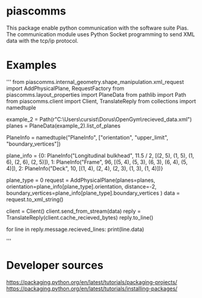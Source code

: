 # piascomms
This package enable python communication with the software suite Pias. The communication module uses Python Socket programming to send XML data with the tcp/ip protocol.

# Examples

'''
from piascomms.internal_geometry.shape_manipulation.xml_request import AddPhysicalPlane, RequestFactory
from piascomms.layout_properties import PlaneData
from pathlib import Path
from piascomms.client import Client, TranslateReply
from collections import namedtuple

example_2 = Path(r"C:\Users\cursist\Dorus\OpenGym\recieved_data.xml")
planes = PlaneData(example_2).list_of_planes

PlaneInfo = namedtuple("PlaneInfo", ["orientation", "upper_limit", "boundary_vertices"])

plane_info = {0: PlaneInfo("Longitudinal bulkhead", 11.5 / 2, [(2, 5), (1, 5), (1, 6), (2, 6), (2, 5)]),
        1: PlaneInfo("Frame", 96, [(5, 4), (5, 3), (6, 3), (6, 4), (5, 4)]),
        2: PlaneInfo("Deck", 10, [(1, 4), (2, 4), (2, 3), (1, 3), (1, 4)])}


plane_type = 0
request = AddPhysicalPlane(planes=planes,
                           orientation=plane_info[plane_type].orientation,
                           distance=-2,
                           boundary_vertices=plane_info[plane_type].boundary_vertices
                           )
data = request.to_xml_string()

client = Client()
client.send_from_stream(data)
reply = TranslateReply(client.cache_recieved_bytes)
reply.to_line()

for line in reply.message.recieved_lines:
    print(line.data)

'''

# Developer sources

https://packaging.python.org/en/latest/tutorials/packaging-projects/
https://packaging.python.org/en/latest/tutorials/installing-packages/

